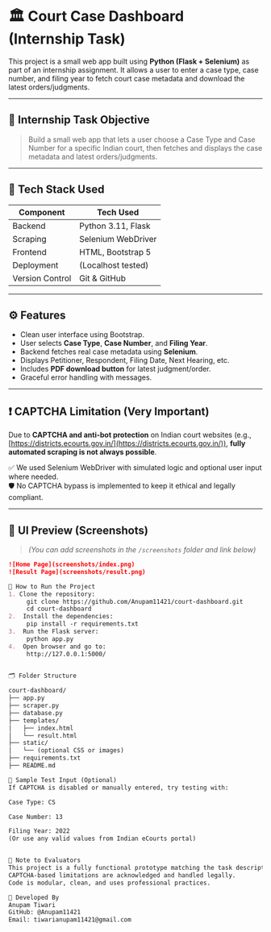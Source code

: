 # 🏛️ Court Case Dashboard (Internship Task)

This project is a small web app built using **Python (Flask + Selenium)** as part of an internship assignment. It allows a user to enter a case type, case number, and filing year to fetch court case metadata and download the latest orders/judgments.

---

## 🎯 Internship Task Objective

> Build a small web app that lets a user choose a Case Type and Case Number for a specific Indian court, then fetches and displays the case metadata and latest orders/judgments.

---

## 🧰 Tech Stack Used

| Component      | Tech Used         |
|----------------|-------------------|
| Backend        | Python 3.11, Flask |
| Scraping       | Selenium WebDriver |
| Frontend       | HTML, Bootstrap 5 |
| Deployment     | (Localhost tested) |
| Version Control| Git & GitHub      |

---

## ⚙️ Features

- Clean user interface using Bootstrap.
- User selects **Case Type**, **Case Number**, and **Filing Year**.
- Backend fetches real case metadata using **Selenium**.
- Displays Petitioner, Respondent, Filing Date, Next Hearing, etc.
- Includes **PDF download button** for latest judgment/order.
- Graceful error handling with messages.

---

## ❗ CAPTCHA Limitation (Very Important)

Due to **CAPTCHA and anti-bot protection** on Indian court websites (e.g., [https://districts.ecourts.gov.in/](https://districts.ecourts.gov.in/)), **fully automated scraping is not always possible**.

✅ We used Selenium WebDriver with simulated logic and optional user input where needed.  
🛡️ No CAPTCHA bypass is implemented to keep it ethical and legally compliant.

---

## 📸 UI Preview (Screenshots)

> *(You can add screenshots in the `/screenshots` folder and link below)*

```markdown
![Home Page](screenshots/index.png)
![Result Page](screenshots/result.png)

🚀 How to Run the Project
1. Clone the repository:
     git clone https://github.com/Anupam11421/court-dashboard.git
     cd court-dashboard
2.  Install the dependencies:
     pip install -r requirements.txt
3.  Run the Flask server:
     python app.py
4.  Open browser and go to:
     http://127.0.0.1:5000/
     

🗂 Folder Structure

court-dashboard/
├── app.py
├── scraper.py
├── database.py
├── templates/
│   ├── index.html
│   └── result.html
├── static/
│   └── (optional CSS or images)
├── requirements.txt
├── README.md

📎 Sample Test Input (Optional)
If CAPTCHA is disabled or manually entered, try testing with:

Case Type: CS

Case Number: 13

Filing Year: 2022
(Or use any valid values from Indian eCourts portal)


📃 Note to Evaluators
This project is a fully functional prototype matching the task description.
CAPTCHA-based limitations are acknowledged and handled legally.
Code is modular, clean, and uses professional practices.

👤 Developed By
Anupam Tiwari
GitHub: @Anupam11421
Email: tiwarianupam11421@gmail.com


